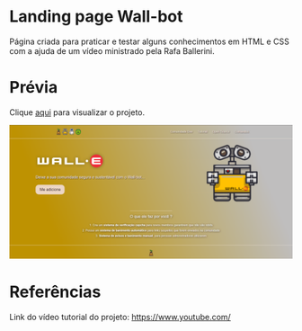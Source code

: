 <h1>Landing page Wall-bot</h1>
  
<p>Página criada para praticar e testar alguns conhecimentos em HTML e CSS com a ajuda de um vídeo ministrado pela Rafa Ballerini.</p>

<h1>Prévia</h1>

<p>Clique <a href="https://thainno.github.io/wall-bot/">aqui</a> para visualizar o projeto.</p

<img src="https://github.com/Thainno/wall-bot/blob/main/imagens/Previa.png"></img>

###

<h1>Referências</h1>
<p>Link do vídeo tutorial do projeto: <a href="https://www.youtube.com/watch?v=llF6vD-RljE&t=568s"</a>https://www.youtube.com/</p>
